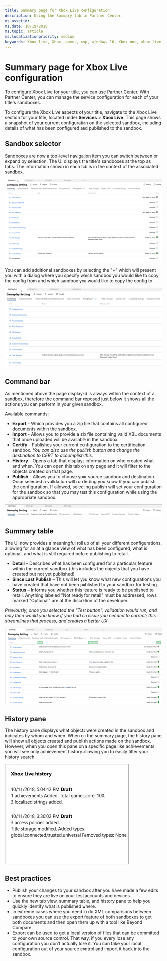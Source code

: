 ```yaml
---
title: Summary page for Xbox Live configuration
description: Using the Summary tab in Partner Center.
ms.assetid:
ms.date: 10/19/2018
ms.topic: article
ms.localizationpriority: medium
keywords: Xbox live, Xbox, games, uwp, windows 10, Xbox one, xbox live summary, summary, publish, xbox live history, command bar, history tab, summary table
---
```


# Summary page for Xbox Live configuration

To configure Xbox Live for your title, you can use [Partner Center](https://developer.microsoft.com/dashboard).
With Partner Center, you can manage the service configuration for each of your title's sandboxes.

To configure the Xbox Live aspects of your title, navigate to the Xbox Live section for your title, located under **Services** > **Xbox Live**.
This page shows a snapshot of your current configuration on the selected sandbox, including details of what has been configured and published to the sandbox.


## Sandbox selector

[Sandboxes](../../xbox-live-sandboxes.md) are now a top-level navigation item you can switch between or expand by selection.
The UI displays the title's sandboxes at the top as tabs.
The information shown in each tab is in the context of the associated sandbox.

![Image of switching sandbox tabs](../../images/summary/sandbox-tabs1.gif)

You can add additional sandboxes by selecting the "+" which will present you with a dialog where you specify which sandbox you would like to copy the config from and which sandbox you would like to copy the config to.

![Image of expanding to a new sandbox tab](../../images/summary/sandbox-tabs2.gif)


## Command bar

As mentioned above the page displayed is always within the context of a sandbox, therefore the command bar exposed just below it shows all the actions you can perform in your given sandbox.

Available commands:
* **Export** - Which provides you a zip file that contains all configured documents within the sandbox.
* **Import** - Allows you to provide a zip file containing valid XBL documents that once uploaded will be available in the sandbox.
* **Certify** - Publishes your current configuration to the certification sandbox.  *You can also use the publish button and change the destination to CERT to accomplish this.*
* **History** - Opens a tab that displays information on who created what and when. You can open this tab on any page and it will filter to the objects created on that page.
* **Publish** - Allows you to choose your source sandbox and destination. Once selected a validation will run letting you know if you can publish the configuration. If allowed, selecting publish will set your configuration for the sandbox so that you may test this configuration while using the appropriate sandbox.  
  
![Image of the command bar](../../images/summary/command-bar.png)  


## Summary table

The UI now provides a meaningful roll up of all your different configurations, allowing for an at a glance view of what has been configured, what is optional, and what is still required before publishing to retail.

* **Detail** – Describes what has been configured for a particular feature within the current sandbox (this includes the objects that you have created but not yet published)
* **Since Last Publish** – This will let you know what new configurations you have created that have not been published to your sandbox for testing
* **Status** – Informs you whether this feature is ready to be published to retail. Anything labeled "Not ready for retail" must be addressed, rows marked "Optional" are at the discretion of the developer.

*Previously, once you selected the “Test button”, validation would run, and only then would you know if you had an issue you needed to correct; this streamlines that process, and creates a better UX*  
  
![Image of the command bar](../../images/summary/summary-table.png)  


## History pane

The history pane displays what objects were created in the sandbox and indicates by whom and when.
When on the summary page, the history pane will show all objects created and publish actions made on the sandbox.
However, when you open this pane on a specific page like achievements you will see only achievement history allowing you to easily filter your history search.

![Image of the history pane](../../images/summary/history.png)  


## Best practices

* Publish your changes to your sandbox after you have made a few edits to ensure they are live on your test accounts and devices.
* Use the new tab view, summary table, and history pane to help you quickly identify what is published where.
* In extreme cases where you need to do XML comparisons between sandboxes you can use the export feature of both sandboxes to get both documents and then open them up with a tool like Beyond Compare.
* Export can be used to get a local version of files that can be committed to your own source control. That way, if you every lose any configuration you don’t actually lose it. You can take your local configuration out of your source control and import it back into the sandbox.
